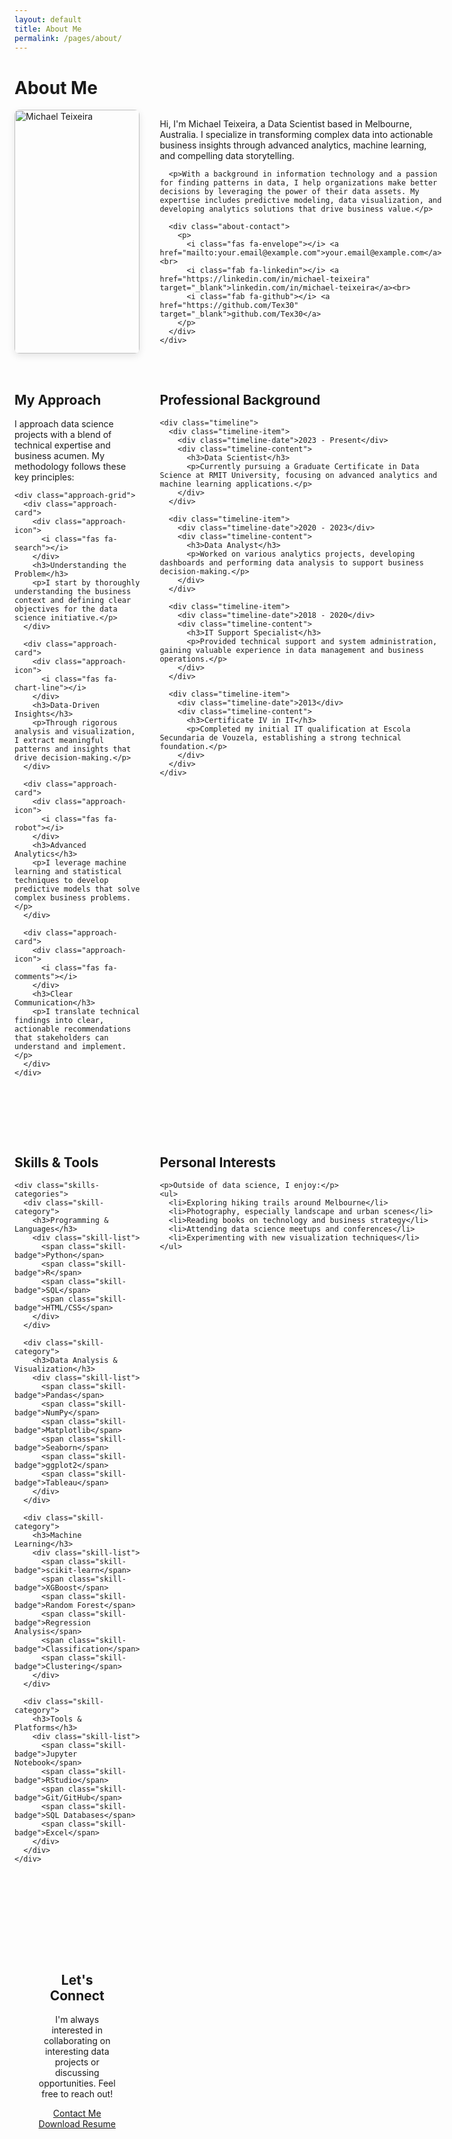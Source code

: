 ```yaml
---
layout: default
title: About Me
permalink: /pages/about/
---
```


<div class="about-page">
  <h1>About Me</h1>
  
  <div class="about-intro">
    <div class="about-image">
      <img src="{{ '/assets/images/profile-photo.jpg' | relative_url }}" alt="Michael Teixeira" onerror="this.src='https://via.placeholder.com/300?text=Michael+Teixeira'">
    </div>
    <div class="about-text">
      <p>Hi, I'm Michael Teixeira, a Data Scientist based in Melbourne, Australia. I specialize in transforming complex data into actionable business insights through advanced analytics, machine learning, and compelling data storytelling.</p>
      
      <p>With a background in information technology and a passion for finding patterns in data, I help organizations make better decisions by leveraging the power of their data assets. My expertise includes predictive modeling, data visualization, and developing analytics solutions that drive business value.</p>
      
      <div class="about-contact">
        <p>
          <i class="fas fa-envelope"></i> <a href="mailto:your.email@example.com">your.email@example.com</a><br>
          <i class="fab fa-linkedin"></i> <a href="https://linkedin.com/in/michael-teixeira" target="_blank">linkedin.com/in/michael-teixeira</a><br>
          <i class="fab fa-github"></i> <a href="https://github.com/Tex30" target="_blank">github.com/Tex30</a>
        </p>
      </div>
    </div>
  </div>
  
  <div class="about-section">
    <h2>My Approach</h2>
    <p>I approach data science projects with a blend of technical expertise and business acumen. My methodology follows these key principles:</p>
    
    <div class="approach-grid">
      <div class="approach-card">
        <div class="approach-icon">
          <i class="fas fa-search"></i>
        </div>
        <h3>Understanding the Problem</h3>
        <p>I start by thoroughly understanding the business context and defining clear objectives for the data science initiative.</p>
      </div>
      
      <div class="approach-card">
        <div class="approach-icon">
          <i class="fas fa-chart-line"></i>
        </div>
        <h3>Data-Driven Insights</h3>
        <p>Through rigorous analysis and visualization, I extract meaningful patterns and insights that drive decision-making.</p>
      </div>
      
      <div class="approach-card">
        <div class="approach-icon">
          <i class="fas fa-robot"></i>
        </div>
        <h3>Advanced Analytics</h3>
        <p>I leverage machine learning and statistical techniques to develop predictive models that solve complex business problems.</p>
      </div>
      
      <div class="approach-card">
        <div class="approach-icon">
          <i class="fas fa-comments"></i>
        </div>
        <h3>Clear Communication</h3>
        <p>I translate technical findings into clear, actionable recommendations that stakeholders can understand and implement.</p>
      </div>
    </div>
  </div>
  
  <div class="about-section">
    <h2>Professional Background</h2>
    
    <div class="timeline">
      <div class="timeline-item">
        <div class="timeline-date">2023 - Present</div>
        <div class="timeline-content">
          <h3>Data Scientist</h3>
          <p>Currently pursuing a Graduate Certificate in Data Science at RMIT University, focusing on advanced analytics and machine learning applications.</p>
        </div>
      </div>
      
      <div class="timeline-item">
        <div class="timeline-date">2020 - 2023</div>
        <div class="timeline-content">
          <h3>Data Analyst</h3>
          <p>Worked on various analytics projects, developing dashboards and performing data analysis to support business decision-making.</p>
        </div>
      </div>
      
      <div class="timeline-item">
        <div class="timeline-date">2018 - 2020</div>
        <div class="timeline-content">
          <h3>IT Support Specialist</h3>
          <p>Provided technical support and system administration, gaining valuable experience in data management and business operations.</p>
        </div>
      </div>
      
      <div class="timeline-item">
        <div class="timeline-date">2013</div>
        <div class="timeline-content">
          <h3>Certificate IV in IT</h3>
          <p>Completed my initial IT qualification at Escola Secundaria de Vouzela, establishing a strong technical foundation.</p>
        </div>
      </div>
    </div>
  </div>
  
  <div class="about-section">
    <h2>Skills & Tools</h2>
    
    <div class="skills-categories">
      <div class="skill-category">
        <h3>Programming & Languages</h3>
        <div class="skill-list">
          <span class="skill-badge">Python</span>
          <span class="skill-badge">R</span>
          <span class="skill-badge">SQL</span>
          <span class="skill-badge">HTML/CSS</span>
        </div>
      </div>
      
      <div class="skill-category">
        <h3>Data Analysis & Visualization</h3>
        <div class="skill-list">
          <span class="skill-badge">Pandas</span>
          <span class="skill-badge">NumPy</span>
          <span class="skill-badge">Matplotlib</span>
          <span class="skill-badge">Seaborn</span>
          <span class="skill-badge">ggplot2</span>
          <span class="skill-badge">Tableau</span>
        </div>
      </div>
      
      <div class="skill-category">
        <h3>Machine Learning</h3>
        <div class="skill-list">
          <span class="skill-badge">scikit-learn</span>
          <span class="skill-badge">XGBoost</span>
          <span class="skill-badge">Random Forest</span>
          <span class="skill-badge">Regression Analysis</span>
          <span class="skill-badge">Classification</span>
          <span class="skill-badge">Clustering</span>
        </div>
      </div>
      
      <div class="skill-category">
        <h3>Tools & Platforms</h3>
        <div class="skill-list">
          <span class="skill-badge">Jupyter Notebook</span>
          <span class="skill-badge">RStudio</span>
          <span class="skill-badge">Git/GitHub</span>
          <span class="skill-badge">SQL Databases</span>
          <span class="skill-badge">Excel</span>
        </div>
      </div>
    </div>
  </div>
  
  <div class="about-section">
    <h2>Personal Interests</h2>
    
    <p>Outside of data science, I enjoy:</p>
    <ul>
      <li>Exploring hiking trails around Melbourne</li>
      <li>Photography, especially landscape and urban scenes</li>
      <li>Reading books on technology and business strategy</li>
      <li>Attending data science meetups and conferences</li>
      <li>Experimenting with new visualization techniques</li>
    </ul>
  </div>
  
  <div class="cta-section">
    <h2>Let's Connect</h2>
    <p>I'm always interested in collaborating on interesting data projects or discussing opportunities. Feel free to reach out!</p>
    <a href="{{ '/pages/contact/' | relative_url }}" class="btn">Contact Me</a>
    <a href="{{ '/assets/pdf/resume.pdf' | relative_url }}" class="btn btn-secondary" target="_blank">Download Resume</a>
  </div>
</div>

<style>
  .about-page {
    max-width: 900px;
    margin: 0 auto;
  }
  
  .about-intro {
    display: grid;
    grid-template-columns: 1fr 2fr;
    gap: 2rem;
    margin-bottom: 3rem;
  }
  
  @media (max-width: 768px) {
    .about-intro {
      grid-template-columns: 1fr;
    }
  }
  
  .about-image img {
    width: 100%;
    border-radius: 8px;
    box-shadow: 0 4px 12px rgba(0,0,0,0.1);
  }
  
  .about-contact {
    margin-top: 1.5rem;
    padding-top: 1.5rem;
    border-top: 1px solid var(--color-border);
  }
  
  .about-contact i {
    width: 20px;
    color: var(--color-primary);
    margin-right: 0.5rem;
  }
  
  .about-section {
    margin-bottom: 3rem;
  }
  
  .approach-grid {
    display: grid;
    grid-template-columns: repeat(auto-fit, minmax(200px, 1fr));
    gap: 1.5rem;
    margin-top: 2rem;
  }
  
  .approach-card {
    background-color: var(--color-surface);
    padding: 1.5rem;
    border-radius: 8px;
    box-shadow: 0 2px 5px rgba(0,0,0,0.05);
    text-align: center;
    transition: transform 0.3s, box-shadow 0.3s;
  }
  
  .approach-card:hover {
    transform: translateY(-5px);
    box-shadow: 0 5px 15px rgba(0,0,0,0.1);
  }
  
  .approach-icon {
    font-size: 2rem;
    color: var(--color-primary);
    margin-bottom: 1rem;
  }
  
  .approach-card h3 {
    font-size: 1.2rem;
    margin-bottom: 1rem;
  }
  
  .approach-card p {
    font-size: 0.95rem;
    margin-bottom: 0;
  }
  
  .timeline {
    margin-top: 2rem;
    position: relative;
  }
  
  .timeline:before {
    content: '';
    position: absolute;
    left: 120px;
    top: 0;
    height: 100%;
    width: 2px;
    background-color: var(--color-border);
  }
  
  .timeline-item {
    display: grid;
    grid-template-columns: 120px 1fr;
    gap: 2rem;
    margin-bottom: 2rem;
    position: relative;
  }
  
  .timeline-date {
    font-weight: bold;
    color: var(--color-primary);
    text-align: right;
    position: relative;
  }
  
  .timeline-date:after {
    content: '';
    position: absolute;
    right: -2rem;
    top: 0.5rem;
    width: 12px;
    height: 12px;
    border-radius: 50%;
    background-color: var(--color-primary);
    z-index: 1;
  }
  
  .timeline-content {
    padding-bottom: 0.5rem;
  }
  
  .timeline-content h3 {
    margin-top: 0;
    margin-bottom: 0.5rem;
  }
  
  .timeline-content p {
    margin-bottom: 0;
  }
  
  @media (max-width: 768px) {
    .timeline:before {
      left: 0;
    }
    
    .timeline-item {
      grid-template-columns: 1fr;
      gap: 0.5rem;
      padding-left: 2rem;
    }
    
    .timeline-date {
      text-align: left;
    }
    
    .timeline-date:after {
      left: -2rem;
      right: auto;
    }
  }
  
  .skills-categories {
    display: grid;
    grid-template-columns: repeat(auto-fit, minmax(300px, 1fr));
    gap: 2rem;
    margin-top: 2rem;
  }
  
  .skill-category {
    background-color: var(--color-surface);
    padding: 1.5rem;
    border-radius: 8px;
    box-shadow: 0 2px 5px rgba(0,0,0,0.05);
  }
  
  .skill-category h3 {
    margin-top: 0;
    margin-bottom: 1rem;
    color: var(--color-primary);
    border-bottom: 1px solid var(--color-border);
    padding-bottom: 0.5rem;
  }
  
  .skill-list {
    display: flex;
    flex-wrap: wrap;
    gap: 0.5rem;
  }
  
  .skill-badge {
    background-color: var(--color-code-background);
    padding: 0.4rem 0.8rem;
    border-radius: 4px;
    font-size: 0.9rem;
  }
  
  .cta-section {
    background-color: var(--color-code-background);
    padding: 2rem;
    border-radius: 8px;
    text-align: center;
    margin-top: 3rem;
  }
  
  .cta-section h2 {
    margin-top: 0;
  }
  
  .cta-section .btn {
    margin-top: 1rem;
  }
</style>
